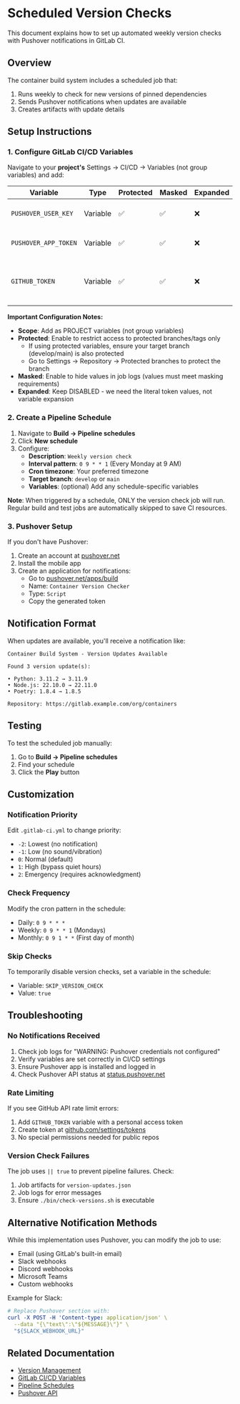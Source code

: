 # Scheduled Version Checks

This document explains how to set up automated weekly version checks with Pushover notifications in GitLab CI.

## Overview

The container build system includes a scheduled job that:
1. Runs weekly to check for new versions of pinned dependencies
2. Sends Pushover notifications when updates are available
3. Creates artifacts with update details

## Setup Instructions

### 1. Configure GitLab CI/CD Variables

Navigate to your **project's** Settings → CI/CD → Variables (not group variables) and add:

| Variable | Type | Protected | Masked | Expanded | Description | Example |
|----------|------|-----------|--------|----------|-------------|---------|
| `PUSHOVER_USER_KEY` | Variable | ✅ | ✅ | ❌ | Your Pushover user key | `u1234567890abcdef` |
| `PUSHOVER_APP_TOKEN` | Variable | ✅ | ✅ | ❌ | Your Pushover app token | `a1234567890abcdef` |
| `GITHUB_TOKEN` | Variable | ✅ | ✅ | ❌ | GitHub token (optional, for API rate limits) | `ghp_1234567890` |

**Important Configuration Notes:**
- **Scope**: Add as PROJECT variables (not group variables)
- **Protected**: Enable to restrict access to protected branches/tags only
  - If using protected variables, ensure your target branch (develop/main) is also protected
  - Go to Settings → Repository → Protected branches to protect the branch
- **Masked**: Enable to hide values in job logs (values must meet masking requirements)
- **Expanded**: Keep DISABLED - we need the literal token values, not variable expansion

### 2. Create a Pipeline Schedule

1. Navigate to **Build → Pipeline schedules**
2. Click **New schedule**
3. Configure:
   - **Description**: `Weekly version check`
   - **Interval pattern**: `0 9 * * 1` (Every Monday at 9 AM)
   - **Cron timezone**: Your preferred timezone
   - **Target branch**: `develop` or `main`
   - **Variables**: (optional) Add any schedule-specific variables

**Note**: When triggered by a schedule, ONLY the version check job will run. Regular build and test jobs are automatically skipped to save CI resources.

### 3. Pushover Setup

If you don't have Pushover:
1. Create an account at [pushover.net](https://pushover.net)
2. Install the mobile app
3. Create an application for notifications:
   - Go to [pushover.net/apps/build](https://pushover.net/apps/build)
   - Name: `Container Version Checker`
   - Type: `Script`
   - Copy the generated token

## Notification Format

When updates are available, you'll receive a notification like:

```
Container Build System - Version Updates Available

Found 3 version update(s):

• Python: 3.11.2 → 3.11.9
• Node.js: 22.10.0 → 22.11.0
• Poetry: 1.8.4 → 1.8.5

Repository: https://gitlab.example.com/org/containers
```

## Testing

To test the scheduled job manually:

1. Go to **Build → Pipeline schedules**
2. Find your schedule
3. Click the **Play** button

## Customization

### Notification Priority

Edit `.gitlab-ci.yml` to change priority:
- `-2`: Lowest (no notification)
- `-1`: Low (no sound/vibration)
- `0`: Normal (default)
- `1`: High (bypass quiet hours)
- `2`: Emergency (requires acknowledgment)

### Check Frequency

Modify the cron pattern in the schedule:
- Daily: `0 9 * * *`
- Weekly: `0 9 * * 1` (Mondays)
- Monthly: `0 9 1 * *` (First day of month)

### Skip Checks

To temporarily disable version checks, set a variable in the schedule:
- Variable: `SKIP_VERSION_CHECK`
- Value: `true`

## Troubleshooting

### No Notifications Received

1. Check job logs for "WARNING: Pushover credentials not configured"
2. Verify variables are set correctly in CI/CD settings
3. Ensure Pushover app is installed and logged in
4. Check Pushover API status at [status.pushover.net](https://status.pushover.net)

### Rate Limiting

If you see GitHub API rate limit errors:
1. Add `GITHUB_TOKEN` variable with a personal access token
2. Create token at [github.com/settings/tokens](https://github.com/settings/tokens)
3. No special permissions needed for public repos

### Version Check Failures

The job uses `|| true` to prevent pipeline failures. Check:
1. Job artifacts for `version-updates.json`
2. Job logs for error messages
3. Ensure `./bin/check-versions.sh` is executable

## Alternative Notification Methods

While this implementation uses Pushover, you can modify the job to use:
- Email (using GitLab's built-in email)
- Slack webhooks
- Discord webhooks
- Microsoft Teams
- Custom webhooks

Example for Slack:
```yaml
# Replace Pushover section with:
curl -X POST -H 'Content-type: application/json' \
  --data "{\"text\":\"${MESSAGE}\"}" \
  "${SLACK_WEBHOOK_URL}"
```

## Related Documentation

- [Version Management](version-management.md)
- [GitLab CI/CD Variables](https://docs.gitlab.com/ee/ci/variables/)
- [Pipeline Schedules](https://docs.gitlab.com/ee/ci/pipelines/schedules.html)
- [Pushover API](https://pushover.net/api)